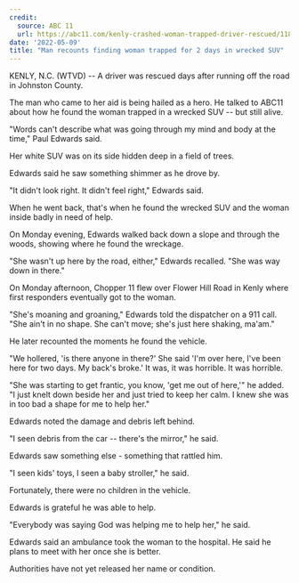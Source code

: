 ```yaml
---
credit:
  source: ABC 11
  url: https://abc11.com/kenly-crashed-woman-trapped-driver-rescued/11832041/
date: '2022-05-09'
title: "Man recounts finding woman trapped for 2 days in wrecked SUV"
---
```

KENLY, N.C. (WTVD) -- A driver was rescued days after running off the road in Johnston County.

The man who came to her aid is being hailed as a hero. He talked to ABC11 about how he found the woman trapped in a wrecked SUV -- but still alive.

"Words can't describe what was going through my mind and body at the time," Paul Edwards said.

Her white SUV was on its side hidden deep in a field of trees.

Edwards said he saw something shimmer as he drove by.

"It didn't look right. It didn't feel right," Edwards said.

When he went back, that's when he found the wrecked SUV and the woman inside badly in need of help.

On Monday evening, Edwards walked back down a slope and through the woods, showing where he found the wreckage.

"She wasn't up here by the road, either," Edwards recalled. "She was way down in there."

On Monday afternoon, Chopper 11 flew over Flower Hill Road in Kenly where first responders eventually got to the woman.

"She's moaning and groaning," Edwards told the dispatcher on a 911 call. "She ain't in no shape. She can't move; she's just here shaking, ma'am."

He later recounted the moments he found the vehicle.

"We hollered, 'is there anyone in there?' She said 'I'm over here, I've been here for two days. My back's broke.' It was, it was horrible. It was horrible.

"She was starting to get frantic, you know, 'get me out of here,'" he added. "I just knelt down beside her and just tried to keep her calm. I knew she was in too bad a shape for me to help her."

Edwards noted the damage and debris left behind.

"I seen debris from the car -- there's the mirror," he said.

Edwards saw something else - something that rattled him.

"I seen kids' toys, I seen a baby stroller," he said.

Fortunately, there were no children in the vehicle.

Edwards is grateful he was able to help.

"Everybody was saying God was helping me to help her," he said.

Edwards said an ambulance took the woman to the hospital. He said he plans to meet with her once she is better.

Authorities have not yet released her name or condition.
